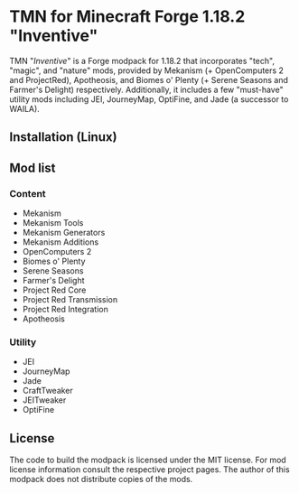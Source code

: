 # TMN for Minecraft Forge 1.18.2 "Inventive"
TMN "_Inventive_" is a Forge modpack for 1.18.2 that incorporates "tech", "magic", and "nature" mods, provided by Mekanism (+ OpenComputers 2 and ProjectRed), Apotheosis, and Biomes o' Plenty (+ Serene Seasons and Farmer's Delight) respectively. Additionally, it includes a few "must-have" utility mods including JEI, JourneyMap, OptiFine, and Jade (a successor to WAILA).

## Installation (Linux)

## Mod list
### Content
- Mekanism
- Mekanism Tools
- Mekanism Generators
- Mekanism Additions
- OpenComputers 2
- Biomes o' Plenty
- Serene Seasons
- Farmer's Delight
- Project Red Core
- Project Red Transmission
- Project Red Integration
- Apotheosis

### Utility
- JEI
- JourneyMap
- Jade
- CraftTweaker
- JEITweaker
- OptiFine

## License
The code to build the modpack is licensed under the MIT license. For mod license information consult the respective project pages. The author of this modpack does not distribute copies of the mods.

